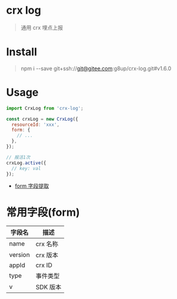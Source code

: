 # crx log
> 通用 crx 埋点上报

# Install
> npm i --save git+ssh://git@gitee.com:g8up/crx-log.git#v1.6.0

# Usage
```js
import CrxLog from 'crx-log';

const crxLog = new CrxLog({
  resourceId: 'xxx',
  form: {
    // ...
  },
});

// 报活1次
crxLog.active({
  // key: val
});
```
- [form 字段提取](https://gitee.com/g8up/crx-log/wikis/%E4%BA%91%E5%87%A4%E8%9D%B6?sort_id=2220325)

# 常用字段(form)
| 字段名 | 描述 |
|---|---|
| name | crx 名称 |
| version | crx 版本 |
| appId | crx ID |
| type | 事件类型 |
| v | SDK 版本 |